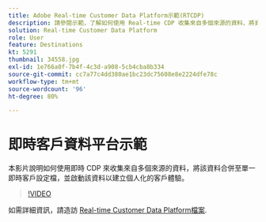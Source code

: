 ```yaml
---
title: Adobe Real-time Customer Data Platform示範(RTCDP)
description: 請參閱示範，了解如何使用 Real-time CDP 收集來自多個來源的資料、將資料合併成單一即時客戶設定檔，以及啟用該資料，建立個人化的客戶體驗。
solution: Real-time Customer Data Platform
role: User
feature: Destinations
kt: 5291
thumbnail: 34558.jpg
exl-id: 1e766a0f-7b4f-4c3d-a908-5cb4cba8b334
source-git-commit: cc7a77c4dd380ae1bc23dc75608e8e2224dfe78c
workflow-type: tm+mt
source-wordcount: '96'
ht-degree: 80%

---
```


# 即時客戶資料平台示範

本影片說明如何使用即時 CDP 來收集來自多個來源的資料，將該資料合併至單一即時客戶設定檔，並啟動該資料以建立個人化的客戶體驗。

>[!VIDEO](https://video.tv.adobe.com/v/34558?quality=12&learn=on)


如需詳細資訊，請造訪 [Real-time Customer Data Platform檔案](https://experienceleague.adobe.com/docs/experience-platform/rtcdp/overview.html?lang=zh-Hant).